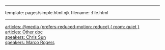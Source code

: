 ----

template: pages/simple.html.njk
filename: :file.html

----

<a href="/preview/a1efb6329805a6c655072edab86c4ac2a22f4874-secret.html">articles: @media (prefers-reduced-motion: reduce) { room: quiet }</a><br>
<a href="/preview/d1bd6398a2033a25fa2df88043839b719b6cd52c-secret.html">articles: Other doc</a><br>
<a href="/preview/7fd3f648bf3c5f7e15b787e161e094a453ef6fcb-secret.html">speakers: Chris Sun</a><br>
<a href="/preview/14812f05f578ad3e38f96171f8ae87403a3ee0dd-secret.html">speakers: Marco Rogers</a>